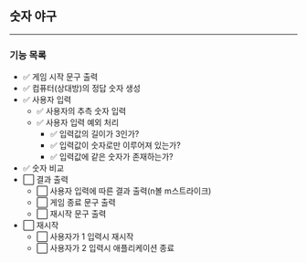 ## 숫자 야구

---

### 기능 목록

- ✅ 게임 시작 문구 출력
- ✅ 컴퓨터(상대방)의 정답 숫자 생성
- ✅ 사용자 입력
    - ✅ 사용자의 추측 숫자 입력
    - ✅ 사용자 입력 예외 처리
        - ✅ 입력값의 길이가 3인가?
        - ✅ 입력값이 숫자로만 이루어져 있는가?
        - ✅ 입력값에 같은 숫자가 존재하는가?
- ✅ 숫자 비교
- ⬜ 결과 출력
    - ⬜ 사용자 입력에 따른 결과 출력(n볼 m스트라이크)
    - ⬜ 게임 종료 문구 출력
    - ⬜ 재시작 문구 출력
- ⬜ 재시작
    - ⬜ 사용자가 1 입력시 재시작
    - ⬜ 사용자가 2 입력시 애플리케이션 종료

